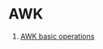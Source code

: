 # AWK

1. [AWK basic operations](https://www.thegeekstuff.com/2010/01/awk-introduction-tutorial-7-awk-print-examples/)
